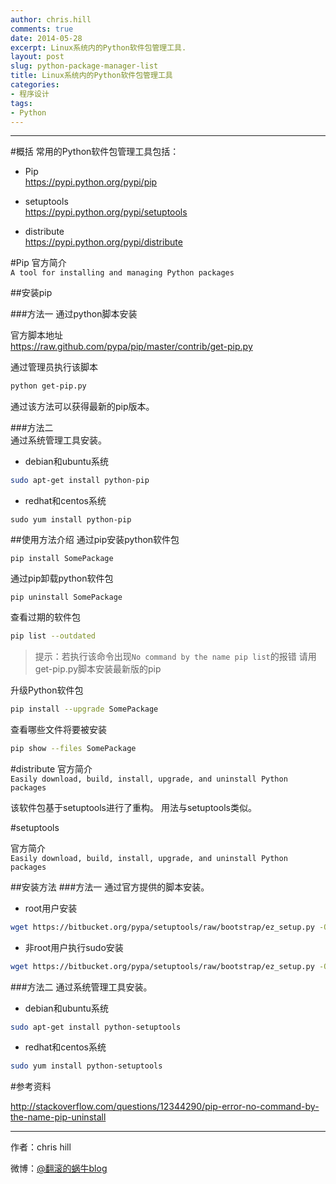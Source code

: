 ```yaml
---
author: chris.hill
comments: true
date: 2014-05-28
excerpt: Linux系统内的Python软件包管理工具.
layout: post
slug: python-package-manager-list
title: Linux系统内的Python软件包管理工具
categories:
- 程序设计
tags:
- Python
---
```


* * *

#概括
常用的Python软件包管理工具包括：

* Pip      
<https://pypi.python.org/pypi/pip>

* setuptools    
<https://pypi.python.org/pypi/setuptools>

* distribute    
<https://pypi.python.org/pypi/distribute>


#Pip
官方简介    
``
A tool for installing and managing Python packages
``

##安装pip

###方法一
通过python脚本安装

官方脚本地址    
<https://raw.github.com/pypa/pip/master/contrib/get-pip.py>

通过管理员执行该脚本

```sh
python get-pip.py
```
通过该方法可以获得最新的pip版本。

<!-- more -->

###方法二   
通过系统管理工具安装。    

* debian和ubuntu系统

```bash
sudo apt-get install python-pip
```

* redhat和centos系统

```
sudo yum install python-pip
```

##使用方法介绍
通过pip安装python软件包  

```
pip install SomePackage
```

通过pip卸载python软件包  

```
pip uninstall SomePackage
```
查看过期的软件包

```sh
pip list --outdated
```
> 提示：若执行该命令出现`No command by the name pip list`的报错
请用get-pip.py脚本安装最新版的pip

升级Python软件包

```sh
pip install --upgrade SomePackage
```
查看哪些文件将要被安装

```sh
pip show --files SomePackage
```

#distribute
官方简介   
`Easily download, build, install, upgrade, and uninstall Python packages`

该软件包基于setuptools进行了重构。
用法与setuptools类似。



#setuptools

官方简介    
`Easily download, build, install, upgrade, and uninstall Python packages`

##安装方法
###方法一
通过官方提供的脚本安装。

* root用户安装   

```sh
wget https://bitbucket.org/pypa/setuptools/raw/bootstrap/ez_setup.py -O - | python
```

* 非root用户执行sudo安装    

```sh
wget https://bitbucket.org/pypa/setuptools/raw/bootstrap/ez_setup.py -O - | sudo python
```

###方法二
通过系统管理工具安装。

* debian和ubuntu系统

```sh
sudo apt-get install python-setuptools
``` 

* redhat和centos系统

```sh
sudo yum install python-setuptools
```



#参考资料

<http://stackoverflow.com/questions/12344290/pip-error-no-command-by-the-name-pip-uninstall>















* * *


作者：chris hill



微博：[@翻滚的蜗牛blog](http://www.weibo.com/weittor)



